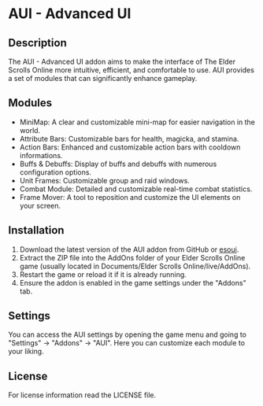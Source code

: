 # AUI - Advanced UI

## Description
The AUI - Advanced UI addon aims to make the interface of The Elder Scrolls Online more intuitive, efficient, and comfortable to use. AUI provides a set of modules that can significantly enhance gameplay.

## Modules
* MiniMap: A clear and customizable mini-map for easier navigation in the world.
* Attribute Bars: Customizable bars for health, magicka, and stamina.
* Action Bars: Enhanced and customizable action bars with cooldown informations.
* Buffs & Debuffs: Display of buffs and debuffs with numerous configuration options.
* Unit Frames: Customizable group and raid windows.
* Combat Module: Detailed and customizable real-time combat statistics.
* Frame Mover: A tool to reposition and customize the UI elements on your screen.

## Installation
1. Download the latest version of the AUI addon from GitHub or [esoui](https://www.esoui.com/downloads/info919-AUI-AdvancedUI.html).
2. Extract the ZIP file into the AddOns folder of your Elder Scrolls Online game (usually located in Documents/Elder Scrolls Online/live/AddOns).
3. Restart the game or reload it if it is already running.
4. Ensure the addon is enabled in the game settings under the "Addons" tab.

## Settings
You can access the AUI settings by opening the game menu and going to "Settings" -> "Addons" -> "AUI". Here you can customize each module to your liking.

## License
For license information read the LICENSE file.
